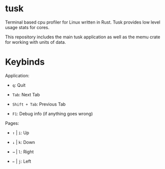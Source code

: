 # tusk
Terminal based cpu profiler for Linux written in Rust. Tusk provides low level usage stats for cores.

This repository includes the main tusk application as well as the memu crate for working with units of data.

# Keybinds

Application:

- `q`: Quit

- `Tab`: Next Tab

- `Shift + Tab`: Previous Tab

- `F1`: Debug info (if anything goes wrong)

Pages:

- `↑` | `i`: Up

- `↓` | `k`: Down

- `→` | `l`: Right

- `←` | `j`: Left